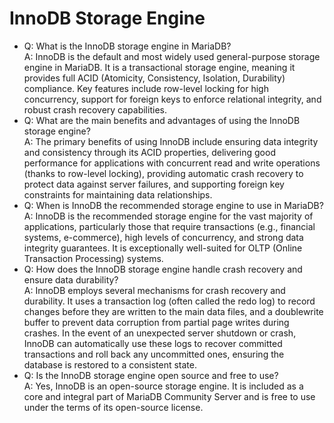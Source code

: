 # InnoDB Storage Engine

* Q: What is the InnoDB storage engine in MariaDB?\
  A: InnoDB is the default and most widely used general-purpose storage engine in MariaDB. It is a transactional storage engine, meaning it provides full ACID (Atomicity, Consistency, Isolation, Durability) compliance. Key features include row-level locking for high concurrency, support for foreign keys to enforce relational integrity, and robust crash recovery capabilities.
* Q: What are the main benefits and advantages of using the InnoDB storage engine?\
  A: The primary benefits of using InnoDB include ensuring data integrity and consistency through its ACID properties, delivering good performance for applications with concurrent read and write operations (thanks to row-level locking), providing automatic crash recovery to protect data against server failures, and supporting foreign key constraints for maintaining data relationships.
* Q: When is InnoDB the recommended storage engine to use in MariaDB?\
  A: InnoDB is the recommended storage engine for the vast majority of applications, particularly those that require transactions (e.g., financial systems, e-commerce), high levels of concurrency, and strong data integrity guarantees. It is exceptionally well-suited for OLTP (Online Transaction Processing) systems.
* Q: How does the InnoDB storage engine handle crash recovery and ensure data durability?\
  A: InnoDB employs several mechanisms for crash recovery and durability. It uses a transaction log (often called the redo log) to record changes before they are written to the main data files, and a doublewrite buffer to prevent data corruption from partial page writes during crashes. In the event of an unexpected server shutdown or crash, InnoDB can automatically use these logs to recover committed transactions and roll back any uncommitted ones, ensuring the database is restored to a consistent state.
* Q: Is the InnoDB storage engine open source and free to use?\
  A: Yes, InnoDB is an open-source storage engine. It is included as a core and integral part of MariaDB Community Server and is free to use under the terms of its open-source license.
